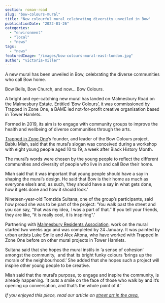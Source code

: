 ```yaml
---
section: roman-road
slug: "bow-colours-mural"
title: "New colourful mural celebrating diversity unveiled in Bow"
publicationDate: "2022-01-26"
categories: 
  - "environment"
  - "local"
  - "news"
tags: 
  - "news"
featuredImage: "/images/bow-colours-mural-east-london.jpg"
author: "victoria-miller"
---
```


A new mural has been unveiled in Bow, celebrating the diverse communities who call Bow home.

Bow Bells, Bow Church, and now… Bow Colours.

A bright and eye-catching new mural has landed on Malmesbury Road on the Malmesbury Estate. Entitled ‘Bow Colours’, it was commissioned by Trapped in Zone One, a BAME led not-for-profit creative organisation based in Tower Hamlets. 

Formed in 2019, its aim is to engage with community groups to improve the health and wellbeing of diverse communities through the arts.

[Trapped in Zone One](https://poplarlondon.co.uk/ackroyd-drive-greenlinks-transformation-into-community-garden/)’s founder, and leader of the Bow Colours project, Bablu Miah, said that the mural’s slogan was conceived during a workshop with eight young people aged 10 to 19, a week after Black History Month. 

The mural’s words were chosen by the young people to reflect the different communities and diversity of people who live in and call Bow their home.

Miah said that it was important that young people should have a say in shaping the mural’s design. He said that Bow is their home as much as everyone else’s and, as such, ‘they should have a say in what gets done, how it gets done and how it should look.’

Nineteen-year-old Tomzida Sultana, one of the group’s participants, said how proud she was to be part of the project: ‘You walk past the street and you can say, “that was my idea, I was a part of that.” If you tell your friends, they are like, “it is really cool, it is inspiring”.’ 

Partnering with [Malmesbury Residents Association](https://malmesburyresidents.com/), work on the mural started two weeks ago and was completed by 24 January. It was painted by urban artists Luke Smile and Alex Altona, who have worked with Trapped In Zone One before on other mural projects in Tower Hamlets. 

Sultana said that she hopes the mural instils in ‘a sense of cohesion’ amongst the community,  and that its bright funky colours ‘brings up the morale of the neighbourhood.’ She added that she hopes such a project will inspire other young people to be creative.

Miah said that the mural’s purpose, to engage and inspire the community, is already happening. ‘It puts a smile on the face of those who walk by and it’s opening up conversation, and that’s the whole point of it.’   

_If you enjoyed this piece, read our article on [street art in the area.](https://romanroadlondon.com/mile-end-bow-street-art/)_


